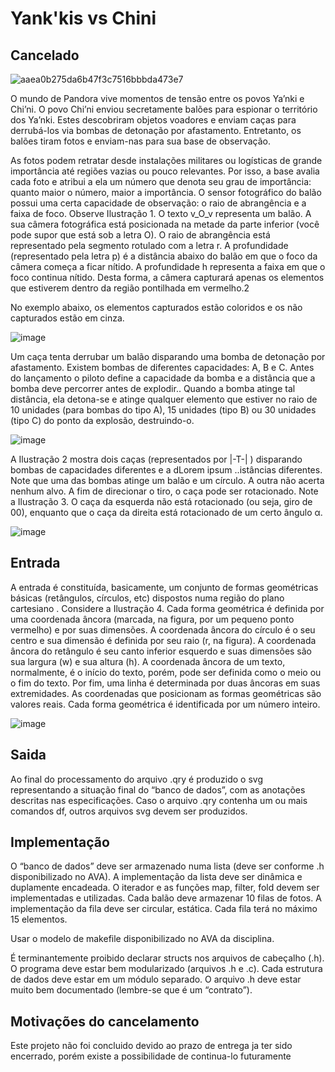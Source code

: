 # Yank'kis vs Chini
## Cancelado


![aaea0b275da6b47f3c7516bbbda473e7](https://github.com/Geroldor/Trabalho-ed-baloes/assets/114019959/feabf438-8e25-4f48-88a0-e0dc7c6b30d0)

  O mundo de Pandora vive momentos de tensão entre os povos Ya’nki e Chi’ni. O povo
Chi’ni enviou secretamente balões para espionar o território dos Ya’nki. Estes descobriram objetos
voadores e enviam caças para derrubá-los via bombas de detonação por afastamento. Entretanto, os
balões tiram fotos e enviam-nas para sua base de observação.

  As fotos podem retratar desde instalações militares ou logísticas de grande importância até
regiões vazias ou pouco relevantes. Por isso, a base avalia cada foto e atribui a ela um número que
denota seu grau de importância: quanto maior o número, maior a importância.
O sensor fotográfico do balão possui uma certa capacidade de observação: o raio de
abrangência e a faixa de foco. Observe Ilustração 1. O texto v_O_v representa um balão. A sua
câmera fotográfica está posicionada na metade da parte inferior (você pode supor que está sob a
letra O). O raio de abrangência está representado pela segmento rotulado com a letra r. A
profundidade (representado pela letra p) é a distância abaixo do balão em que o foco da câmera
começa a ficar nítido. A profundidade h representa a faixa em que o foco continua nítido. Desta
forma, a câmera capturará apenas os elementos que estiverem dentro da região pontilhada em
vermelho.2

No exemplo abaixo, os elementos capturados estão coloridos e os não capturados estão
em cinza.

![image](https://github.com/Geroldor/Trabalho-ed-baloes/assets/114019959/63f7bc33-595b-4615-8aea-27fd12553477)

Um caça tenta derrubar um balão disparando uma bomba de detonação por afastamento.
Existem bombas de diferentes capacidades: A, B e C. Antes do lançamento o piloto define a
capacidade da bomba e a distância que a bomba deve percorrer antes de explodir.. Quando a bomba
atinge tal distância, ela detona-se e atinge qualquer elemento que estiver no raio de 10 unidades
(para bombas do tipo A), 15 unidades (tipo B) ou 30 unidades (tipo C) do ponto da explosão,
destruindo-o.

![image](https://github.com/Geroldor/Trabalho-ed-baloes/assets/114019959/ac2332bd-5665-4044-8982-85ca65445a28)

A Ilustração 2 mostra dois caças (representados por |-T-| ) disparando bombas de
capacidades diferentes e a dLorem ipsum ..istâncias diferentes. Note que uma das bombas atinge um balão e um
círculo. A outra não acerta nenhum alvo.
A fim de direcionar o tiro, o caça pode ser rotacionado. Note a Ilustração 3. O caça da
esquerda não está rotacionado (ou seja, giro de 00), enquanto que o caça da direita está rotacionado
de um certo ângulo α.

![image](https://github.com/Geroldor/Trabalho-ed-baloes/assets/114019959/0c0002ad-8efa-4a17-a9c6-7ed26027a9ae)

## Entrada

A entrada é constituída, basicamente, um conjunto de formas geométricas básicas
(retângulos, círculos, etc) dispostos numa região do plano cartesiano .
Considere a Ilustração 4. Cada forma geométrica é definida por uma coordenada âncora
(marcada, na figura, por um pequeno ponto vermelho) e por suas dimensões. A coordenada âncora
do círculo é o seu centro e sua dimensão é definida por seu raio (r, na figura). A coordenada âncora
do retângulo é seu canto inferior esquerdo e suas dimensões são sua largura (w) e sua altura (h). A
coordenada âncora de um texto, normalmente, é o início do texto, porém, pode ser definida como o
meio ou o fim do texto. Por fim, uma linha é determinada por duas âncoras em suas extremidades.
As coordenadas que posicionam as formas geométricas são valores reais.
Cada forma geométrica é identificada por um número inteiro.

![image](https://github.com/Geroldor/Trabalho-ed-baloes/assets/114019959/f6e0bff4-c8b8-4c10-b093-1777b3a9e84a)

## Saida

Ao final do processamento do arquivo .qry é produzido o svg representando a situação final
do “banco de dados”, com as anotações descritas nas especificações.
Caso o arquivo .qry contenha um ou mais comandos df, outros arquivos svg devem ser
produzidos.

## Implementação

O “banco de dados” deve ser armazenado numa lista (deve ser conforme .h disponibilizado
no AVA). A implementação da lista deve ser dinâmica e duplamente encadeada. O iterador e as
funções map, filter, fold devem ser implementadas e utilizadas. Cada balão deve armazenar 
10 filas de fotos. A implementação da fila deve ser circular, estática. Cada fila terá no 
máximo 15 elementos.

Usar o modelo de makefile disponibilizado no AVA da disciplina.

É terminantemente proibido declarar structs nos arquivos de cabeçalho (.h).
O programa deve estar bem modularizado (arquivos .h e .c). Cada estrutura de dados deve
estar em um módulo separado. O arquivo .h deve estar muito bem documentado (lembre-se que é
um “contrato”).

## Motivações do cancelamento

Este projeto não foi concluido devido ao prazo de entrega ja ter sido encerrado, porém
existe a possibilidade de continua-lo futuramente
